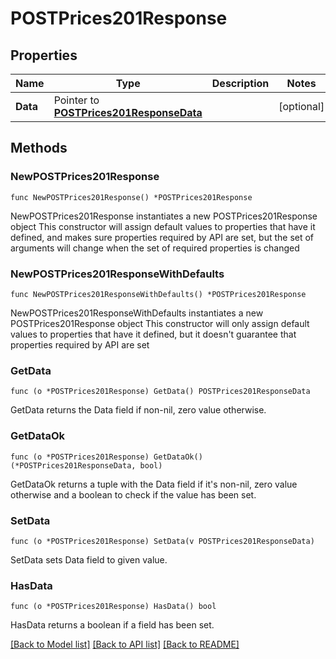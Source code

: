 # POSTPrices201Response

## Properties

Name | Type | Description | Notes
------------ | ------------- | ------------- | -------------
**Data** | Pointer to [**POSTPrices201ResponseData**](POSTPrices201ResponseData.md) |  | [optional] 

## Methods

### NewPOSTPrices201Response

`func NewPOSTPrices201Response() *POSTPrices201Response`

NewPOSTPrices201Response instantiates a new POSTPrices201Response object
This constructor will assign default values to properties that have it defined,
and makes sure properties required by API are set, but the set of arguments
will change when the set of required properties is changed

### NewPOSTPrices201ResponseWithDefaults

`func NewPOSTPrices201ResponseWithDefaults() *POSTPrices201Response`

NewPOSTPrices201ResponseWithDefaults instantiates a new POSTPrices201Response object
This constructor will only assign default values to properties that have it defined,
but it doesn't guarantee that properties required by API are set

### GetData

`func (o *POSTPrices201Response) GetData() POSTPrices201ResponseData`

GetData returns the Data field if non-nil, zero value otherwise.

### GetDataOk

`func (o *POSTPrices201Response) GetDataOk() (*POSTPrices201ResponseData, bool)`

GetDataOk returns a tuple with the Data field if it's non-nil, zero value otherwise
and a boolean to check if the value has been set.

### SetData

`func (o *POSTPrices201Response) SetData(v POSTPrices201ResponseData)`

SetData sets Data field to given value.

### HasData

`func (o *POSTPrices201Response) HasData() bool`

HasData returns a boolean if a field has been set.


[[Back to Model list]](../README.md#documentation-for-models) [[Back to API list]](../README.md#documentation-for-api-endpoints) [[Back to README]](../README.md)


